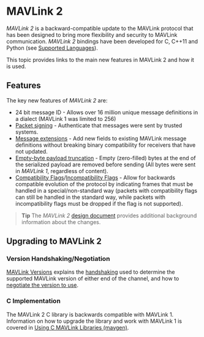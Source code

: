 # MAVLink 2

*MAVLink 2* is a backward-compatible update to the MAVLink protocol that has been designed to bring more flexibility and security to MAVLink communication. *MAVLink 2* bindings have been developed for C, C++11 and Python (see [Supported Languages](../README.md#supported_languages)).

This topic provides links to the main new features in MAVLink 2 and how it is used.

## Features

The key new features of *MAVLink 2* are:

* 24 bit message ID - Allows over 16 million unique message definitions in a dialect (MAVLink 1 was limited to 256)
* [Packet signing](../guide/message_signing.md) - Authenticate that messages were sent by trusted systems.
* [Message extensions](../guide/define_xml_element.md#message_extensions) - Add new fields to existing MAVLink message definitions without breaking binary compatibility for receivers that have not updated. 
* [Empty-byte payload truncation](../guide/serialization.md#payload_truncation) - Empty (zero-filled) bytes at the end of the serialized payload are removed before sending (All bytes were sent in *MAVLink 1*, regardless of content). 
* [Compatibility Flags](../guide/serialization.md#compat_flags)/[Incompatibility Flags](../guide/serialization.md#incompat_flags) - Allow for backwards compatible evolution of the protocol by indicating frames that must be handled in a special/non-standard way (packets with compatibility flags can still be handled in the standard way, while packets with incompatibility flags must be dropped if the flag is not supported).

> **Tip** The *MAVLink 2* [design document](https://docs.google.com/document/d/1XtbD0ORNkhZ8eKrsbSIZNLyg9sFRXMXbsR2mp37KbIg/edit?usp=sharing) provides additional background information about the changes.

## Upgrading to MAVLink 2

### Version Handshaking/Negotiation

[MAVLink Versions](../guide/mavlink_version.md) explains the [handshaking](../guide/mavlink_version.md#version_handshaking) used to determine the supported MAVLink version of either end of the channel, and how to [negotiate the version to use](../guide/mavlink_version.md#negotiating_versions).

### C Implementation

The MAVLink 2 C library is backwards compatible with MAVLink 1. Information on how to upgrade the library and work with MAVLink 1 is covered in [Using C MAVLink Libraries (mavgen)](../mavgen_c/README.md).